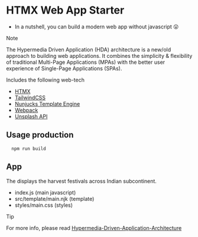 # HTMX Web App Starter

- In a nutshell, you can build a modern web app without javascript :open_mouth:

> [!NOTE]
> The Hypermedia Driven Application (HDA) architecture is a new/old approach to building web applications.
> It combines the simplicity & flexibility of traditional Multi-Page Applications (MPAs) with the better user experience of Single-Page Applications (SPAs).

Includes the following web-tech

- [HTMX](https://htmx.org)
- [TailwindCSS](https://tailwindcss.com)
- [Nunjucks Template Engine](https://mozilla.github.io/nunjucks/)
- [Webpack](https://webpack.js.org)
- [Unsplash API](https://unsplash.com/documentation)

## Usage production

```
  npm run build
```

## App

The displays the harvest festivals across Indian subcontinent.

- index.js (main javascript)
- src/template/main.njk (template)
- styles/main.css (styles)

> [!TIP]
> For more info, please read [Hypermedia-Driven-Application-Architecture](https://htmx.org/essays/hypermedia-driven-applications/#the-hypermedia-driven-application-architecture)
